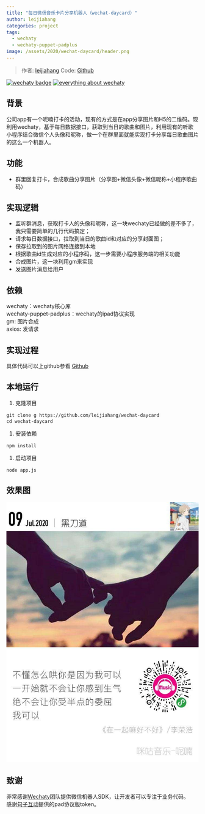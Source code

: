 ```yaml
---
title: "每日微信音乐卡片分享机器人（wechat-daycard）"
author: leijiahang
categories: project
tags:
  - wechaty
  - wechaty-puppet-padplus
image: /assets/2020/wechat-daycard/header.png
---
```


> 作者: [leijiahang](https://github.com/leijiahang/)
> Code: [Github](https://github.com/leijiahang/wechat-daycard)

[![wechaty badge](https://img.shields.io/badge/Powered%20By-Wechaty-green.svg#align=left&display=inline&height=20&margin=%5Bobject%20Object%5D&originHeight=20&originWidth=132&status=done&style=none&width=132)](https://github.com/wechaty/wechaty)
[![everything about wechaty](https://img.shields.io/badge/Wechaty-%E5%BC%80%E6%BA%90%E6%BF%80%E5%8A%B1%E8%AE%A1%E5%88%92-green.svg#align=left&display=inline&height=20&margin=%5Bobject%20Object%5D&originHeight=20&originWidth=134&status=done&style=none&width=134)](https://github.com/juzibot/Welcome/wiki/Everything-about-Wechaty)

## 背景

公司app有一个呢喃打卡的活动，现有的方式是在app分享图片和H5的二维码。现利用wechaty，基于每日数据接口，获取到当日的歌曲和图片，利用现有的听歌小程序结合微信个人头像和昵称，做一个在群里面就能实现打卡分享每日歌曲图片的这么一个机器人。

## 功能

- 群里回复打卡，合成歌曲分享图片（分享图+微信头像+微信昵称+小程序歌曲码）

## 实现逻辑

- 监听群消息，获取打卡人的头像和昵称，这一块wechaty已经做的差不多了，我只需要简单的几行代码搞定；
- 请求每日数据接口，拉取到当日的歌曲id和对应的分享封面图；
- 保存拉取到的图片网络连接到本地
- 根据歌曲id生成对应的小程序码，这一步需要小程序服务端的相关功能
- 合成图片，这一块利用gm来实现
- 发送图片消息给用户

## 依赖

wechaty：wechaty核心库  
wechaty-puppet-padplus：wechaty的ipad协议实现  
gm: 图片合成  
axios: 发请求  

## 实现过程

具体代码可以上github参看 [Github](https://github.com/leijiahang/wechat-daycard/)

## 本地运行

1. 克隆项目

```shell
git clone g https://github.com/leijiahang/wechat-daycard
cd wechat-daycard
```

1. 安装依赖

```shell
npm install
```

1. 启动项目

```shell
node app.js
```

## 效果图

![效果图](/assets/2020/wechat-daycard/demo.jpg)

## 致谢

非常感谢[Wechaty](https://wechaty.github.io/)团队提供微信机器人SDK，让开发者可以专注于业务代码。  
感谢[句子互动](https://www.juzibot.com)提供的pad协议版token。
